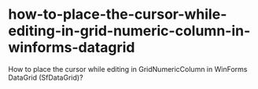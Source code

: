 # how-to-place-the-cursor-while-editing-in-grid-numeric-column-in-winforms-datagrid
How to place the cursor while editing in GridNumericColumn in WinForms DataGrid (SfDataGrid)?
